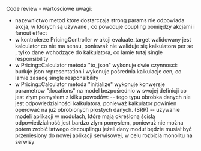 Code review - wartosciowe uwagi:
- nazewnictwo metod ktore dostarczaja strong params nie odpowiada akcja, w których są używane , co powoduje coupling pomiędzy akcjami i fanout effect
- w kontrolerze PricingController w akcji evaluate_target walidowany jest kalculator co nie ma sensu, ponieważ nie waliduje się kalkulatora per se , tylko dane wchodzące do kalkulatora, co lamie tutaj single responsibility
- w Pricing::Calculator metoda "to_json" wykonuje dwie czynnosci: buduje json representation i wykonuje pośrednia kalkulacje cen, co lamie zasadę single responsibility
- w Pricing::Calculator metoda "initialize" wykonuje konwersje parametrow ":locations" na model bezpośrednio w swojej definicji co jest złym pomysłem z kilku powodów:
-- tego typu obrobka danych nie jest odpowiedzialności kalkulatora, ponieważ kalkulator powinien operować na już obrobionych prostych danych. (SRP)
-- używanie modeli aplikacji w modułach, które mają określoną ścisłą odpowiedzialność jest bardzo złym pomysłem, ponieważ nie można potem zrobić łatwego decouplingu jeżeli dany moduł będzie musiał być przeniesiony do nowej aplikacji serwisowej, w celu rozbicia monolitu na serwisy
